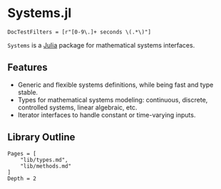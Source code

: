 # Systems.jl

```@meta
DocTestFilters = [r"[0-9\.]+ seconds \(.*\)"]
```

`Systems` is a [Julia](http://julialang.org) package for mathematical systems interfaces.

## Features

- Generic and flexible systems definitions, while being fast and type stable.
- Types for mathematical systems modeling: continuous, discrete, controlled systems,
linear algebraic, etc.
- Iterator interfaces to handle constant or time-varying inputs. 

## Library Outline

```@contents
Pages = [
    "lib/types.md",
    "lib/methods.md"
]
Depth = 2
```
